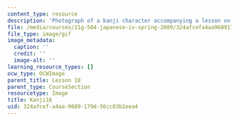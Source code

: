 ```yaml
---
content_type: resource
description: 'Photograph of a kanji character accompanying a lesson on Japanese. '
file: /media/courses/21g-504-japanese-iv-spring-2009/324afcefa4aa9689179d56cc03b2eea4_Kanji16.gif
file_type: image/gif
image_metadata:
  caption: ''
  credit: ''
  image-alt: ''
learning_resource_types: []
ocw_type: OCWImage
parent_title: Lesson 18
parent_type: CourseSection
resourcetype: Image
title: Kanji16
uid: 324afcef-a4aa-9689-179d-56cc03b2eea4
---
```

